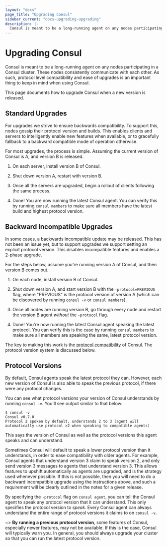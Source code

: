```yaml
---
layout: "docs"
page_title: "Upgrading Consul"
sidebar_current: "docs-upgrading-upgrading"
description: |-
  Consul is meant to be a long-running agent on any nodes participating in a Consul cluster. These nodes consistently communicate with each other. As such, protocol level compatibility and ease of upgrades is an important thing to keep in mind when using Consul.
---
```


# Upgrading Consul

Consul is meant to be a long-running agent on any nodes participating in a
Consul cluster. These nodes consistently communicate with each other. As such,
protocol level compatibility and ease of upgrades is an important thing to
keep in mind when using Consul.

This page documents how to upgrade Consul when a new version is released.

## Standard Upgrades

For upgrades we strive to ensure backwards compatibility. To support this,
nodes gossip their protocol version and builds. This enables clients and
servers to intelligently enable new features when available, or to gracefully
fallback to a backward compatible mode of operation otherwise.

For most upgrades, the process is simple. Assuming the current version of
Consul is A, and version B is released.

1. On each server, install version B of Consul.

2. Shut down version A, restart with version B.

3. Once all the servers are upgraded, begin a rollout of clients following
   the same process.

4. Done! You are now running the latest Consul agent. You can verify this
   by running `consul members` to make sure all members have the latest
   build and highest protocol version.


## Backward Incompatible Upgrades

In some cases, a backwards incompatible update may be released. This has not
been an issue yet, but to support upgrades we support setting an explicit
protocol version. This disables incompatible features and enables a 2-phase upgrade.

For the steps below, assume you're running version A of Consul, and then
version B comes out.

1. On each node, install version B of Consul.

2. Shut down version A, and start version B with the `-protocol=PREVIOUS`
   flag, where "PREVIOUS" is the protocol version of version A (which can
   be discovered by running `consul -v` or `consul members`).

3. Once all nodes are running version B, go through every node and restart
   the version B agent _without_ the `-protocol` flag.

4. Done! You're now running the latest Consul agent speaking the latest protocol.
   You can verify this is the case by running `consul members` to
   make sure all members are speaking the same, latest protocol version.

The key to making this work is the [protocol compatibility](/docs/compatibility.html)
of Consul. The protocol version system is discussed below.

## Protocol Versions

By default, Consul agents speak the latest protocol they can. However, each
new version of Consul is also able to speak the previous protocol, if there
were any protocol changes.

You can see what protocol versions your version of Consul understands by
running `consul -v`. You'll see output similar to that below:

```
$ consul -v
Consul v0.7.0
Protocol 2 spoken by default, understands 2 to 3 (agent will automatically use protocol >2 when speaking to compatible agents)
```

This says the version of Consul as well as the protocol versions this
agent speaks and can understand.

Sometimes Consul will default to speak a lower protocol version
than it understands, in order to ease compatibility with older agents. For
example, Consul agents that understand version 3 claim to speak version 2,
and only send version 3 messages to agents that understand version 3. This
allows features to upshift automatically as agents are upgraded, and is the
strategy used whenever possible. If this is not possible, then you will need
to do a backward incompatible upgrade using the instructions above, and such
a requirement will be clearly outlined in the notes for a given release.

By specifying the `-protocol` flag on `consul agent`, you can tell the
Consul agent to speak any protocol version that it can understand. This
only specifies the protocol version to _speak_. Every Consul agent can
always understand the entire range of protocol versions it claims to
on `consul -v`.

~> **By running a previous protocol version**, some features
of Consul, especially newer features, may not be available. If this is the
case, Consul will typically warn you. In general, you should always upgrade
your cluster so that you can run the latest protocol version.
